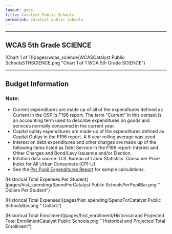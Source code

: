 ```yaml
---
layout: page
title: Catalyst Public Schools
permalink: catalyst public schools
---
```




___

## WCAS 5th Grade SCIENCE

[Chart 1 of 1](pages/wcas_science/WCASCatalyst Public Schools5THSCIENCE.png "Chart 1 of 1 WCA 5th Grade SCIENCE")


___

## Budget Information
### Note:
- Current expenditures are made up of all of the expenditures defined as Current in the OSPI's F196 report. The term "Current" in this context is an accounting term used to describe expenditures on goods and services normally consumed in the current year.
- Capital outlay expenditures are made up of the expenditures defined as Capital Outlay in the F196 report. A 6 year rolling average was used.
- Interest on debt expenditures and other charges are made up of the following items listed as Debt Service in the F196 report: Interest and Other Charges and Bond/Levy Issuance and/or Election.
- Inflation data source: U.S. Bureau of Labor Statistics. Consumer Price Index for All Urban Consumers (CPI-U).
- See the [Per Pupil Expenditures Report](report_expenditures) for sample calculations.

[Historical Total Expenses Per Student](pages/hist_spending/SpendForCatalyst Public SchoolsPerPupilBar.png " Dollars Per Student")

[Historical Total Expenses](pages/hist_spending/SpendForCatalyst Public SchoolsBar.png " Dollars")

[Historical Total Enrollment](pages/hist_enrollment/Historical and Projected Total EnrollmentCatalyst Public Schools.png " Historical and Projected Total Enrollment")

